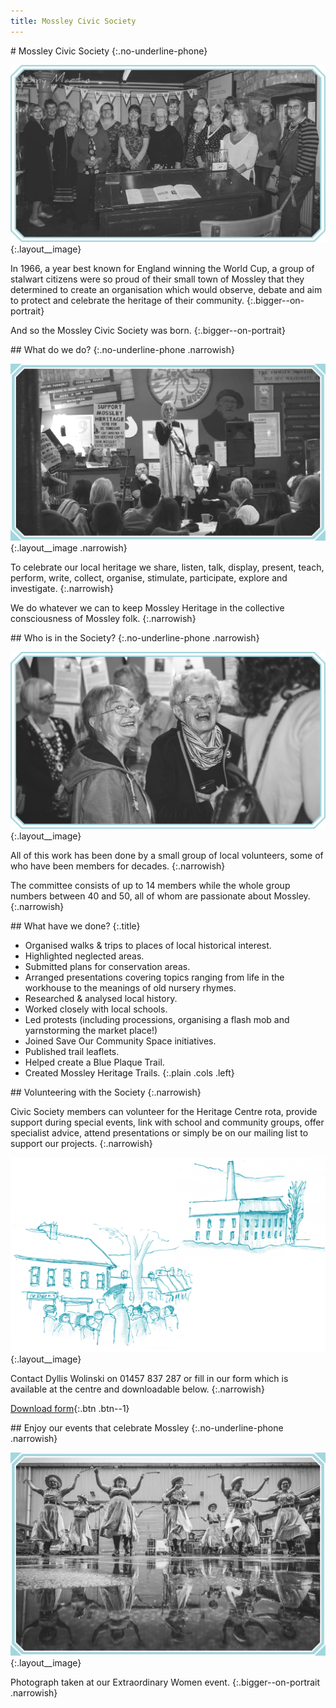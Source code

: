 ```yaml
---
title: Mossley Civic Society
---
```


<section class="section">
<div class="layout--image-right" markdown="1">
# Mossley Civic Society
{:.no-underline-phone}

![A photo of Mossley Civic Society](/images/civic-society/MH_CivicSociety_1_Intro@2x.jpg)
{:.layout__image}

In 1966, a year best known for England winning the World Cup, a group of stalwart citizens were so proud of their small town of Mossley that they determined to create an organisation which would observe, debate and aim to protect and celebrate the heritage of their community.
{:.bigger--on-portrait}

And so the Mossley Civic Society was born.
{:.bigger--on-portrait}
</div>
</section>

<div class="filled">
<section class="section">
<div class="layout--image-left" markdown="1">
## What do we do?
{:.no-underline-phone .narrowish}

![A photo of a talk at the centre](/images/civic-society/MH_CivicSociety_2_Whatdowedo@2x.jpg)
{:.layout__image .narrowish}

To celebrate our local heritage we share, listen, talk, display, present, teach, perform, write, collect, organise, stimulate, participate, explore and investigate.
{:.narrowish}

We do whatever we can to keep Mossley Heritage in the collective consciousness of Mossley folk.
{:.narrowish}
</div>
</section>
</div>

<section class="section">
<div class="layout--image-right" markdown="1">
## Who is in the Society?
{:.no-underline-phone .narrowish}

![A photo of some of the Civic Society members](/images/civic-society/MH_CivicSociety_3_Who@2x.jpg)
{:.layout__image}

All of this work has been done by a small group of local volunteers, some of who have been members for decades.
{:.narrowish}

The committee consists of up to 14 members while the whole group numbers between 40 and 50, all of whom are passionate about Mossley.
{:.narrowish}
</div>
</section>

<div class="filled">
<section class="section">
<div class="lozenge" markdown="1">
## What have we done?
{:.title}

- Organised walks & trips to places of local historical interest.
- Highlighted neglected areas.
- Submitted plans for conservation areas.
- Arranged presentations covering topics ranging from life in the workhouse to the meanings of old nursery rhymes.
- Researched & analysed local history.
- Worked closely with local schools.
- Led protests (including processions, organising a flash mob and yarnstorming the market place!)
- Joined Save Our Community Space initiatives.
- Published trail leaflets.
- Helped create a Blue Plaque Trail.
- Created Mossley Heritage Trails.
{:.plain .cols .left}
</div>
</section>
</div>

<section class="section">
<div class="layout--image-left" markdown="1">
## Volunteering with the Society
{:.narrowish}

Civic Society members can volunteer for the Heritage Centre rota, provide support during special events, link with school and community groups, offer specialist advice, attend presentations or simply be on our mailing list to support our projects.
{:.narrowish}

![Some illustrations of the area](/images/civic-society/MH_CivicSociety_4_Volunteer@2x.png)
{:.layout__image}

Contact Dyllis Wolinski on 01457 837 287 or fill in our form which is available at the centre and downloadable below.
{:.narrowish}

[Download form](/){:.btn .btn--1}
</div>
</section>

<div class="filled">
<section class="section">
<div class="layout--image-right layout--enjoy-events" markdown="1">
## Enjoy our events that celebrate Mossley
{:.no-underline-phone .narrowish}

![A photograph taken at our Extraordinary Women event](/images/civic-society/MH_CivicSociety_5_Enjoy@2x.jpg)
{:.layout__image}

Photograph taken at our Extraordinary Women event.
{:.bigger--on-portrait .narrowish}
</div>
</section>
</div>
